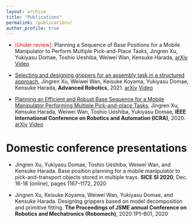 ```yaml
---
layout: archive
title: "Publications"
permalink: /publications/
author_profile: true
---
```


* <span style="color:red">[Under review]</span>: Planning a Sequence of Base Positions for a Mobile Manipulator to Perform Multiple Pick-and-Place Tasks, Jingren Xu, Yukiyasu Domae, Toshio Ueshiba, Weiwei Wan, Kensuke Harada, [arXiv](https://arxiv.org/abs/2010.00779) [Video](https://www.youtube.com/watch?v=JNww18l13dI) <span style="color:red">

* [Selecting and designing grippers for an assembly task in a structured approach](https://www.tandfonline.com/doi/abs/10.1080/01691864.2020.1870047), Jingren Xu, Weiwei Wan, Keisuke Koyama, Yukiyasu Domae, Kensuke Harada, **Advanced Robotics**, 2021. [arXiv](https://arxiv.org/abs/2003.04087) [Video](https://www.youtube.com/watch?v=XeGymNUpB84)

* [Planning an Efficient and Robust Base Sequence for a Mobile Manipulator Performing Multiple Pick-and-place Tasks](https://ieeexplore.ieee.org/abstract/document/9196999), Jingren Xu, Kensuke Harada, Weiwei Wan, Toshio Ueshiba, Yukiyasu Domae, **IEEE International Conference on Robotics and Automation (ICRA)**, 2020. [arXiv](https://arxiv.org/abs/2001.08042) [Video](https://www.youtube.com/watch?v=rEgFJe4m0q4)


Domestic conference presentations
======
* Jingren Xu, Yukiyasu Domae, Toshio Ueshiba, Weiwei Wan, and Kensuke Harada. Base position planning for a mobile manipulator to pick-and-transport objects stored in multiple trays. **SICE SI 2020**, Dec. 16-18 (online), pages 1167–1172, 2020

* Jingren Xu, Keisuke Koyama, Weiwei Wan, Yukiyasu Domae, and Kensuke Harada. Designing grippers based on model decomposition and primitive fitting. **The Proceedings of JSME annual Conference on Robotics and Mechatronics (Robomech)**, 2020:1P1–B01, 2020
